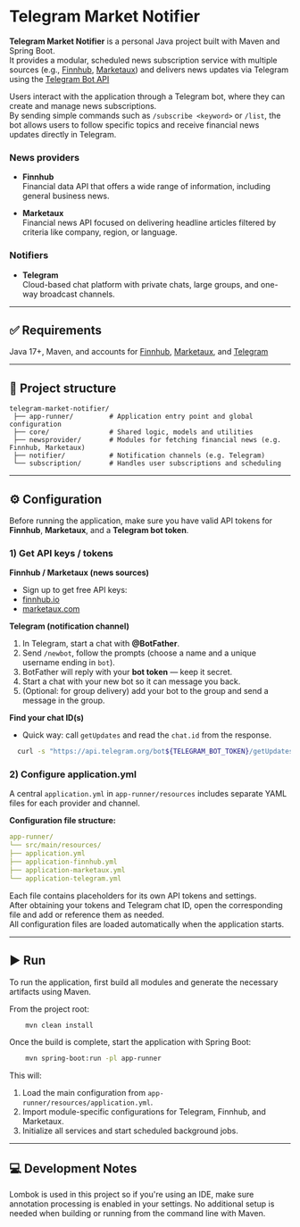 # Telegram Market Notifier

**Telegram Market Notifier** is a personal Java project built with Maven and Spring Boot.  
It provides a modular, scheduled news subscription service with multiple sources (e.g., [Finnhub](https://finnhub.io/), [Marketaux](https://www.marketaux.com/))
and delivers news updates via Telegram using the [Telegram Bot API](https://core.telegram.org/bots/api)

Users interact with the application through a Telegram bot, where they can create and manage news subscriptions.  
By sending simple commands such as `/subscribe <keyword>` or `/list`, the bot allows users to follow specific topics and receive financial news updates directly in Telegram.

### News providers
- **Finnhub**  
Financial data API that offers a wide range of information, including general business news.

- **Marketaux**  
Financial news API focused on delivering headline articles filtered by criteria like company, region, or language.

### Notifiers
- **Telegram**  
Cloud-based chat platform with private chats, large groups, and one-way broadcast channels.

---

## ✅ Requirements
Java 17+, Maven, and accounts for [Finnhub](https://finnhub.io), [Marketaux](https://marketaux.com), and [Telegram](https://core.telegram.org/bots/api)

---

## 🧩 Project structure

```text
telegram-market-notifier/
 ├── app-runner/         # Application entry point and global configuration
 ├── core/               # Shared logic, models and utilities
 ├── newsprovider/       # Modules for fetching financial news (e.g. Finnhub, Marketaux)
 ├── notifier/           # Notification channels (e.g. Telegram)
 └── subscription/       # Handles user subscriptions and scheduling
```
---

## ⚙️ Configuration
Before running the application, make sure you have valid API tokens for **Finnhub**, **Marketaux**, and a **Telegram bot token**.

### 1) Get API keys / tokens
**Finnhub / Marketaux (news sources)**
- Sign up to get free API keys:
- [finnhub.io](https://finnhub.io)
- [marketaux.com](https://marketaux.com)

**Telegram (notification channel)**
1. In Telegram, start a chat with **@BotFather**.
2. Send `/newbot`, follow the prompts (choose a name and a unique username ending in `bot`).
3. BotFather will reply with your **bot token** — keep it secret.
4. Start a chat with your new bot so it can message you back.
5. (Optional: for group delivery) add your bot to the group and send a message in the group.

**Find your chat ID(s)**
- Quick way: call `getUpdates` and read the `chat.id` from the response.
```bash
  curl -s "https://api.telegram.org/bot${TELEGRAM_BOT_TOKEN}/getUpdates"
```

### 2) Configure application.yml
A central `application.yml` in `app-runner/resources` includes separate YAML files for each provider and channel.

**Configuration file structure:**
```yaml
app-runner/  
└── src/main/resources/  
├── application.yml  
├── application-finnhub.yml  
├── application-marketaux.yml  
└── application-telegram.yml
```

Each file contains placeholders for its own API tokens and settings.  
After obtaining your tokens and Telegram chat ID, open the corresponding file and add or reference them as needed.  
All configuration files are loaded automatically when the application starts.

---

## ▶️ Run
To run the application, first build all modules and generate the necessary artifacts using Maven.

From the project root:
```bash
    mvn clean install
```

Once the build is complete, start the application with Spring Boot:
```bash
    mvn spring-boot:run -pl app-runner
```

This will:
1. Load the main configuration from `app-runner/resources/application.yml`.
2. Import module-specific configurations for Telegram, Finnhub, and Marketaux.
3. Initialize all services and start scheduled background jobs.

---

## 💻 Development Notes
Lombok is used in this project so if you're using an IDE, make sure annotation processing is enabled in your settings.
No additional setup is needed when building or running from the command line with Maven.
